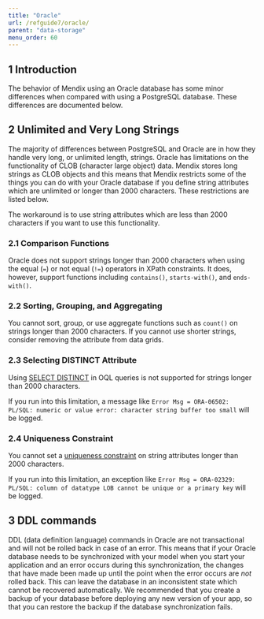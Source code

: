 ```yaml
---
title: "Oracle"
url: /refguide7/oracle/
parent: "data-storage"
menu_order: 60
---
```


## 1 Introduction

The behavior of Mendix using an Oracle database has some minor differences when compared with using a PostgreSQL database. These differences are documented below.

## 2 Unlimited and Very Long Strings

The majority of differences between PostgreSQL and Oracle are in how they handle very long, or unlimited length, strings. Oracle has limitations on the functionality of CLOB (character large object) data. Mendix stores long strings as CLOB objects and this means that Mendix restricts some of the things you can do with your Oracle database if you define string attributes which are unlimited or longer than 2000 characters. These restrictions are listed below.

The workaround is to use string attributes which are less than 2000 characters if you want to use this functionality.

### 2.1 Comparison Functions

Oracle does not support strings longer than 2000 characters when using the equal (`=`) or not equal (`!=`) operators in XPath constraints. It does, however, support functions including `contains()`, `starts-with()`, and `ends-with()`.

### 2.2 Sorting, Grouping, and Aggregating

You cannot sort, group, or use aggregate functions such as `count()` on strings longer than 2000 characters. If you cannot use shorter strings, consider removing the attribute from data grids.

### 2.3 Selecting DISTINCT Attribute

Using [SELECT DISTINCT](/refguide/oql-select-clause) in OQL queries is not supported for strings longer than 2000 characters.

If you run into this limitation, a message like `Error Msg = ORA-06502: PL/SQL: numeric or value error: character string buffer too small` will be logged.

### 2.4 Uniqueness Constraint

You cannot set a [uniqueness constraint](/refguide/validation-rules#uniqueness) on string attributes longer than 2000 characters.

If you run into this limitation, an exception like `Error Msg = ORA-02329: PL/SQL: column of datatype LOB cannot be unique or a primary key` will be logged.

## 3 DDL commands

DDL (data definition language) commands in Oracle are not transactional and will not be rolled back in case of an error. This means that if your Oracle database needs to be synchronized with your model when you start your application and an error occurs during this synchronization, the changes that have made been made up until the point when the error occurs are *not* rolled back. This can leave the database in an inconsistent state which cannot be recovered automatically. We recommended that you create a backup of your database before deploying any new version of your app, so that you can restore the backup if the database synchronization fails.
